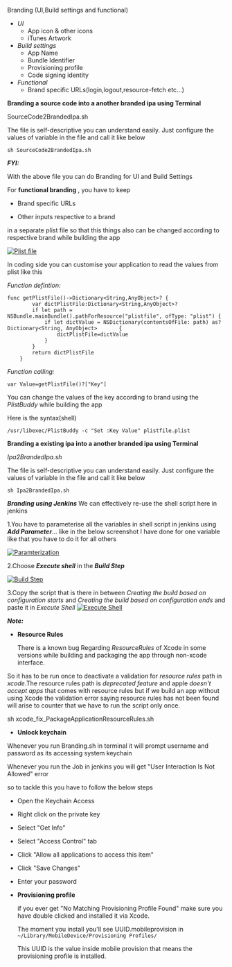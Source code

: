 Branding
(UI,Build settings and functional)

 - *UI* 
   - App icon & other icons
   - iTunes Artwork
 - *Build settings*
   - App Name
   - Bundle Identifier
   - Provisioning profile
   - Code signing identity   
 - *Functional*
   - Brand specific URLs(login,logout,resource-fetch etc...)  

**Branding a source code into a another branded ipa using Terminal**

SourceCode2BrandedIpa.sh
 
The file is self-descriptive you can understand easily.
Just configure the values of variable in the file and call it like below

    sh SourceCode2BrandedIpa.sh

***FYI:***

With the above file you can do Branding for UI and Build Settings

For **functional branding** , you have to keep 

  -  Brand specific URLs

  -  Other inputs respective to a brand

in  a separate plist file so that this things also can be changed according to respective brand while building the app

[![Plist file][3]][3]

In coding side you can customise your application to read the values from plist like this

*Function defintion:*

    func getPlistFile()->Dictionary<String,AnyObject>? {
            var dictPlistFile:Dictionary<String,AnyObject>?
            if let path = NSBundle.mainBundle().pathForResource("plistfile", ofType: "plist") {
                if let dictValue = NSDictionary(contentsOfFile: path) as? Dictionary<String, AnyObject>       {
                    dictPlistFile=dictValue
                }
            }
            return dictPlistFile
        }

*Function calling:*

    var Value=getPlistFile()?["Key"]

You can change the values of the key according to brand using the *PlistBuddy* while building the app

Here is the syntax(shell)

    /usr/libexec/PlistBuddy -c "Set :Key Value" plistfile.plist

**Branding a existing ipa into a another branded ipa using Terminal**

*Ipa2BrandedIpa.sh*

The file is self-descriptive you can understand easily.
Just configure the values of variable in the file and call it like below

    sh Ipa2BrandedIpa.sh
    
***Branding using Jenkins***
We can effectively re-use the shell script here in jenkins

1.You have to parameterise all the variables in shell script in jenkins using ***Add Parameter***... like in the below screenshot I have done for one variable like that you have to do it for all others 

[![Paramterization][4]][4]

2.Choose ***Execute shell*** in the ***Build Step***

[![Build Step][5]][5]

3.Copy the script that is there in between *Creating the build based on configuration starts* and *Creating the build based on configuration ends* and paste it in *Execute Shell*
  [![Execute Shell][6]][6]

***Note:***

 - **Resource Rules**

   There is a known bug Regarding *ResourceRules* of Xcode in some versions while building and packaging the app through non-xcode interface.

  So it has to be run once to deactivate a validation for *resource rules* path in *xcode*.The resource rules path is *deprecated feature* and apple *doesn't accept apps* that comes with resource rules but if we build an app without using Xcode the validation error saying resource rules has not been found will arise to counter that we have to run the script only once.

   sh xcode_fix_PackageApplicationResourceRules.sh

- **Unlock keychain**

 Whenever you run Branding.sh in terminal it will prompt username and password as its accessing system keychain

 Whenever you run the Job in jenkins you will get "User Interaction Is Not Allowed" error 

 so to tackle this you have to follow the below steps

  - Open the Keychain Access
  - Right click on the private key
  - Select "Get Info"
  - Select "Access Control" tab
  - Click "Allow all applications to access this item"
  - Click "Save Changes"
  - Enter your password

- **Provisioning profile**

   if you ever get "No Matching Provisioning Profile Found" make sure you have double clicked and installed it via Xcode.

   The moment you install you'll see UUID.mobileprovision in `~/Library/MobileDevice/Provisioning Profiles/`
  
   This UUID is the value inside mobile provision that means the provisioning profile is installed.



  [1]: http://i.stack.imgur.com/QHwe3.png
  [2]: http://i.stack.imgur.com/dI0YM.png
  [3]: http://i.stack.imgur.com/0V3Fk.png
  [4]: http://i.stack.imgur.com/9iMWs.png
  [5]: http://i.stack.imgur.com/CI6I2.png
  [6]: http://i.stack.imgur.com/fT9gj.png
